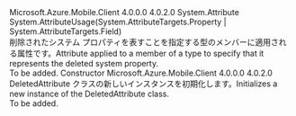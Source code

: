 <Type Name="DeletedAttribute" FullName="Microsoft.WindowsAzure.MobileServices.DeletedAttribute">
  <TypeSignature Language="C#" Value="public class DeletedAttribute : Attribute" />
  <TypeSignature Language="ILAsm" Value=".class public auto ansi beforefieldinit DeletedAttribute extends System.Attribute" />
  <TypeSignature Language="DocId" Value="T:Microsoft.WindowsAzure.MobileServices.DeletedAttribute" />
  <TypeSignature Language="VB.NET" Value="Public Class DeletedAttribute&#xA;Inherits Attribute" />
  <TypeSignature Language="F#" Value="type DeletedAttribute = class&#xA;    inherit Attribute&#xA;    interface ISystemPropertyAttribute" />
  <AssemblyInfo>
    <AssemblyName>Microsoft.Azure.Mobile.Client</AssemblyName>
    <AssemblyVersion>4.0.0.0</AssemblyVersion>
    <AssemblyVersion>4.0.2.0</AssemblyVersion>
  </AssemblyInfo>
  <Base>
    <BaseTypeName>System.Attribute</BaseTypeName>
  </Base>
  <Interfaces />
  <Attributes>
    <Attribute>
      <AttributeName>System.AttributeUsage(System.AttributeTargets.Property | System.AttributeTargets.Field)</AttributeName>
    </Attribute>
  </Attributes>
  <Docs>
    <summary>
            <span data-ttu-id="8ea85-101">削除されたシステム プロパティを表すことを指定する型のメンバーに適用される属性です。</span><span class="sxs-lookup"><span data-stu-id="8ea85-101">Attribute applied to a member of a type to specify that it represents the deleted system property.</span></span>
            </summary>
    <remarks>To be added.</remarks>
  </Docs>
  <Members>
    <Member MemberName=".ctor">
      <MemberSignature Language="C#" Value="public DeletedAttribute ();" />
      <MemberSignature Language="ILAsm" Value=".method public hidebysig specialname rtspecialname instance void .ctor() cil managed" />
      <MemberSignature Language="DocId" Value="M:Microsoft.WindowsAzure.MobileServices.DeletedAttribute.#ctor" />
      <MemberSignature Language="VB.NET" Value="Public Sub New ()" />
      <MemberType>Constructor</MemberType>
      <AssemblyInfo>
        <AssemblyName>Microsoft.Azure.Mobile.Client</AssemblyName>
        <AssemblyVersion>4.0.0.0</AssemblyVersion>
        <AssemblyVersion>4.0.2.0</AssemblyVersion>
      </AssemblyInfo>
      <Parameters />
      <Docs>
        <summary>
            <span data-ttu-id="8ea85-102">DeletedAttribute クラスの新しいインスタンスを初期化します。</span><span class="sxs-lookup"><span data-stu-id="8ea85-102">Initializes a new instance of the DeletedAttribute class.</span></span>
            </summary>
        <remarks>To be added.</remarks>
      </Docs>
    </Member>
  </Members>
</Type>